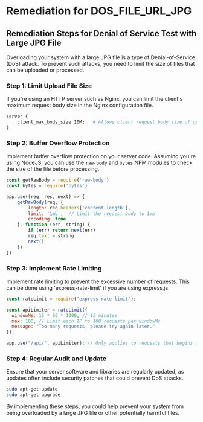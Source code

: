# Remediation for DOS_FILE_URL_JPG

## Remediation Steps for Denial of Service Test with Large JPG File

Overloading your system with a large JPG file is a type of Denial-of-Service (DoS) attack. To prevent such attacks, you need to limit the size of files that can be uploaded or processed.

### Step 1: Limit Upload File Size

If you're using an HTTP server such as Nginx, you can limit the client's maximum request body size in the Nginx configuration file.

```bash
server {
    client_max_body_size 10M;   # Allows client request body size of up to 10 megabytes
}
```

### Step 2: Buffer Overflow Protection

Implement buffer overflow protection on your server code. Assuming you're using NodeJS, you can use the `raw-body` and `bytes` NPM modules to check the size of the file before processing.

```javascript
const getRawBody = require('raw-body')
const bytes = require('bytes')

app.use((req, res, next) => {
    getRawBody(req, {
        length: req.headers['content-length'],
        limit: '1mb',  // Limit the request body to 1mb
        encoding: true
    }, function (err, string) {
        if (err) return next(err)
        req.text = string
        next()
    })
});
```

### Step 3: Implement Rate Limiting
Implement rate limiting to prevent the excessive number of requests. This can be done using 'express-rate-limit' if you are using express.js.

```javascript
const rateLimit = require("express-rate-limit");

const apiLimiter = rateLimit({
  windowMs: 15 * 60 * 1000, // 15 minutes
  max: 100, // Limit each IP to 100 requests per windowMs
  message: "Too many requests, please try again later."
});

app.use("/api/", apiLimiter); // Only applies to requests that begins with /api/
```

### Step 4: Regular Audit and Update

Ensure that your server software and libraries are regularly updated, as updates often include security patches that could prevent DoS attacks.

```bash
sudo apt-get update
sudo apt-get upgrade
```

By implementing these steps, you could help prevent your system from being overloaded by a large JPG file or other potentially harmful files.
